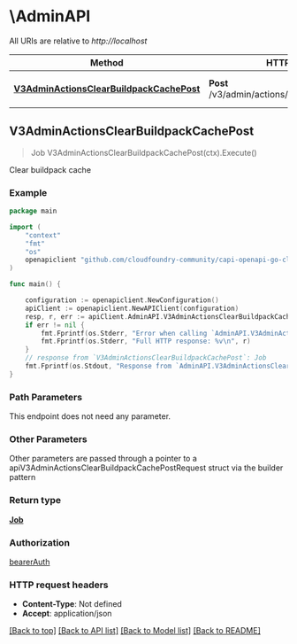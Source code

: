 # \AdminAPI

All URIs are relative to *http://localhost*

Method | HTTP request | Description
------------- | ------------- | -------------
[**V3AdminActionsClearBuildpackCachePost**](AdminAPI.md#V3AdminActionsClearBuildpackCachePost) | **Post** /v3/admin/actions/clear_buildpack_cache | Clear buildpack cache



## V3AdminActionsClearBuildpackCachePost

> Job V3AdminActionsClearBuildpackCachePost(ctx).Execute()

Clear buildpack cache



### Example

```go
package main

import (
	"context"
	"fmt"
	"os"
	openapiclient "github.com/cloudfoundry-community/capi-openapi-go-client/capiclient"
)

func main() {

	configuration := openapiclient.NewConfiguration()
	apiClient := openapiclient.NewAPIClient(configuration)
	resp, r, err := apiClient.AdminAPI.V3AdminActionsClearBuildpackCachePost(context.Background()).Execute()
	if err != nil {
		fmt.Fprintf(os.Stderr, "Error when calling `AdminAPI.V3AdminActionsClearBuildpackCachePost``: %v\n", err)
		fmt.Fprintf(os.Stderr, "Full HTTP response: %v\n", r)
	}
	// response from `V3AdminActionsClearBuildpackCachePost`: Job
	fmt.Fprintf(os.Stdout, "Response from `AdminAPI.V3AdminActionsClearBuildpackCachePost`: %v\n", resp)
}
```

### Path Parameters

This endpoint does not need any parameter.

### Other Parameters

Other parameters are passed through a pointer to a apiV3AdminActionsClearBuildpackCachePostRequest struct via the builder pattern


### Return type

[**Job**](Job.md)

### Authorization

[bearerAuth](../README.md#bearerAuth)

### HTTP request headers

- **Content-Type**: Not defined
- **Accept**: application/json

[[Back to top]](#) [[Back to API list]](../README.md#documentation-for-api-endpoints)
[[Back to Model list]](../README.md#documentation-for-models)
[[Back to README]](../README.md)

